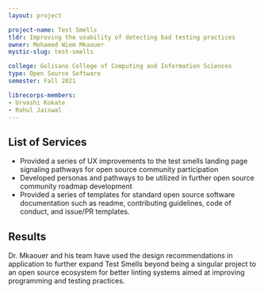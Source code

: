```yaml
---
layout: project

project-name: Test Smells
tldr: Improving the usability of detecting bad testing practices
owner: Mohamed Wiem Mkaouer
mystic-slug: test-smells

college: Golisano College of Computing and Information Sciences
type: Open Source Software
semester: Fall 2021

librecorps-members:
- Urvashi Kokate
- Rahul Jaiswal
---
```


## List of Services
- Provided a series of UX improvements to the test smells landing page signaling pathways for open source community participation
- Developed personas and pathways to be utilized in further open source community roadmap development
- Provided a series of templates for standard open source software documentation such as readme, contributing guidelines, code of conduct, and issue/PR templates.

## Results

Dr. Mkaouer and his team have used the design recommendations in application to further expand Test Smells beyond being a singular project to an open source ecosystem for better linting systems aimed at improving programming and testing practices.
